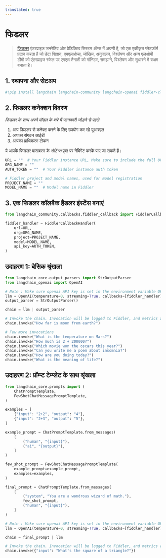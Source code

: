 ```yaml
---
translated: true
---
```


# फिडलर

>[फिडलर](https://www.fiddler.ai/) एंटरप्राइज जनरेटिव और प्रेडिक्टिव सिस्टम ऑप्स में अग्रणी है, जो एक एकीकृत प्लेटफॉर्म प्रदान करता है जो डेटा विज्ञान, एमएलओप्स, जोखिम, अनुपालन, विश्लेषण और अन्य एलओबी टीमों को एंटरप्राइज स्केल पर एमएल तैनाती को मॉनिटर, समझाने, विश्लेषण और सुधारने में सक्षम बनाता है।

## 1. स्थापना और सेटअप

```python
#!pip install langchain langchain-community langchain-openai fiddler-client
```

## 2. फिडलर कनेक्शन विवरण

*फिडलर के साथ अपने मॉडल के बारे में जानकारी जोड़ने से पहले*

1. आप फिडलर से कनेक्ट करने के लिए उपयोग कर रहे यूआरएल
2. आपका संगठन आईडी
3. आपका प्राधिकरण टोकन

ये आपके फिडलर वातावरण के *सेटिंग्स* पृष्ठ पर नेविगेट करके पाए जा सकते हैं।

```python
URL = ""  # Your Fiddler instance URL, Make sure to include the full URL (including https://). For example: https://demo.fiddler.ai
ORG_NAME = ""
AUTH_TOKEN = ""  # Your Fiddler instance auth token

# Fiddler project and model names, used for model registration
PROJECT_NAME = ""
MODEL_NAME = ""  # Model name in Fiddler
```

## 3. एक फिडलर कॉलबैक हैंडलर इंस्टेंस बनाएं

```python
from langchain_community.callbacks.fiddler_callback import FiddlerCallbackHandler

fiddler_handler = FiddlerCallbackHandler(
    url=URL,
    org=ORG_NAME,
    project=PROJECT_NAME,
    model=MODEL_NAME,
    api_key=AUTH_TOKEN,
)
```

## उदाहरण 1: बेसिक श्रृंखला

```python
from langchain_core.output_parsers import StrOutputParser
from langchain_openai import OpenAI

# Note : Make sure openai API key is set in the environment variable OPENAI_API_KEY
llm = OpenAI(temperature=0, streaming=True, callbacks=[fiddler_handler])
output_parser = StrOutputParser()

chain = llm | output_parser

# Invoke the chain. Invocation will be logged to Fiddler, and metrics automatically generated
chain.invoke("How far is moon from earth?")
```

```python
# Few more invocations
chain.invoke("What is the temperature on Mars?")
chain.invoke("How much is 2 + 200000?")
chain.invoke("Which movie won the oscars this year?")
chain.invoke("Can you write me a poem about insomnia?")
chain.invoke("How are you doing today?")
chain.invoke("What is the meaning of life?")
```

## उदाहरण 2: प्रॉम्प्ट टेम्प्लेट के साथ श्रृंखला

```python
from langchain_core.prompts import (
    ChatPromptTemplate,
    FewShotChatMessagePromptTemplate,
)

examples = [
    {"input": "2+2", "output": "4"},
    {"input": "2+3", "output": "5"},
]

example_prompt = ChatPromptTemplate.from_messages(
    [
        ("human", "{input}"),
        ("ai", "{output}"),
    ]
)

few_shot_prompt = FewShotChatMessagePromptTemplate(
    example_prompt=example_prompt,
    examples=examples,
)

final_prompt = ChatPromptTemplate.from_messages(
    [
        ("system", "You are a wondrous wizard of math."),
        few_shot_prompt,
        ("human", "{input}"),
    ]
)

# Note : Make sure openai API key is set in the environment variable OPENAI_API_KEY
llm = OpenAI(temperature=0, streaming=True, callbacks=[fiddler_handler])

chain = final_prompt | llm

# Invoke the chain. Invocation will be logged to Fiddler, and metrics automatically generated
chain.invoke({"input": "What's the square of a triangle?"})
```
